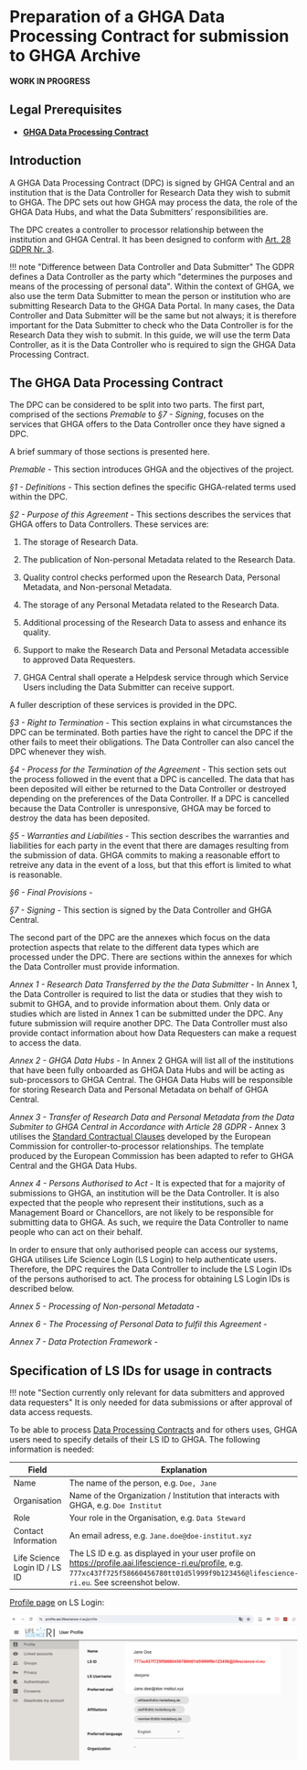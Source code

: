 # Preparation of a GHGA Data Processing Contract for submission to GHGA Archive

**WORK IN PROGRESS**

## Legal Prerequisites

 - [**GHGA Data Processing Contract**](https://www.ghga.de/Downloads/GHGA_Data_Processing_Contract.pdf)

## Introduction

A GHGA Data Processing Contract (DPC) is signed by GHGA Central and an institution that is the Data Controller for Research Data they wish to submit to GHGA. The DPC sets out how GHGA may process the data, the role of the GHGA Data Hubs, and what the Data Submitters’ responsibilities are. 

The DPC creates a controller to processor relationship between the institution and GHGA Central. It has been designed to conform with [Art. 28 GDPR Nr. 3](https://gdpr-info.eu/art-28-gdpr/).

!!! note "Difference between Data Controller and Data Submitter"
   The GDPR defines a Data Controller as the party which "determines the purposes and means of the processing of personal data". Within the context of GHGA, we also use the term Data Submitter to mean the person or institution who are submitting Research Data to the GHGA Data Portal. In many cases, the Data Controller and Data Submitter will be the same but not always; it is therefore important for the Data Submitter to check who the Data Controller is for the Research Data they wish to submit. In this guide, we will use the term Data Controller, as it is the Data Controller who is required to sign the GHGA Data Processing Contract.  

## The GHGA Data Processing Contract

The DPC can be considered to be split into two parts. The first part, comprised of the sections *Premable* to *§7 - Signing*, focuses on the services that GHGA offers to the Data Controller once they have signed a DPC. 

A brief summary of those sections is presented here.

*Premable* - This section introduces GHGA  and the objectives of the project.

*§1 - Definitions* - This section defines the specific GHGA-related terms used within the DPC.

*§2 - Purpose of this Agreement* - This sections describes the services that GHGA offers to Data Controllers. These services are:

1.	The storage of Research Data.

2.	The publication of Non-personal Metadata related to the Research Data.

3.	Quality control checks performed upon the Research Data, Personal Metadata, and Non-personal Metadata.

4.	The storage of any Personal Metadata related to the Research Data.

5.	Additional processing of the Research Data to assess and enhance its quality.

6.	Support to make the Research Data and Personal Metadata accessible to approved Data Requesters. 

7.	GHGA Central shall operate a Helpdesk service through which Service Users including the Data Submitter can receive support.

A fuller description of these services is provided in the DPC.

*§3 - Right to Termination* - This section explains in what circumstances the DPC can be terminated. Both parties have the right to cancel the DPC if the other fails to meet their obligations. The Data Controller can also cancel the DPC whenever they wish.

*§4 - Process for the Termination of the Agreement* - This section sets out the process followed in the event that a DPC is cancelled. The data that has been deposited will either be returned to the Data Controller or destroyed depending on the preferences of the Data Controller. If a DPC is cancelled because the Data Controller is unresponsive, GHGA may be forced to destroy the data has been deposited. 

*§5 - Warranties and Liabilities* - This section describes the warranties and liabilities for each party in the event that there are damages resulting from the submission of data. GHGA commits to making a reasonable effort to retreive any data in the event of a loss, but that this effort is limited to what is reasonable.

*§6 - Final Provisions* - 

*§7 - Signing* - This section is signed by the Data Controller and GHGA Central.

The second part of the DPC are the annexes which focus on the data protection aspects that relate to the different data types which are processed under the DPC. There are sections within the annexes for which the Data Controller must provide information.

*Annex 1 - Research Data Transferred by the the Data Submitter* - In Annex 1, the Data Controller is required to list the data or studies that they wish to submit to GHGA, and to provide information about them. Only data or studies which are listed in Annex 1 can be submitted under the DPC. Any future submission will require another DPC. The Data Controller must also provide contact information about how Data Requesters can make a request to access the data. 

*Annex 2 - GHGA Data Hubs* - In Annex 2 GHGA will list all of the institutions that have been fully onboarded as GHGA Data Hubs and will be acting as sub-processors to GHGA Central. The GHGA Data Hubs will be responsible for storing Research Data and Personal Metadata on behalf of GHGA Central. 

*Annex 3 - Transfer of Research Data and Personal Metadata from the Data Submiter to GHGA Central in Accordance with Article 28 GDPR* - Annex 3 utilises the [Standard Contractual Clauses](https://commission.europa.eu/publications/standard-contractual-clauses-controllers-and-processors-eueea_en) developed by the European Commission for controller-to-processor relationships. The template produced by the European Commission has been adapted to refer to GHGA Central and the GHGA Data Hubs.

*Annex 4 - Persons Authorised to Act* - It is expected that for a majority of submissions to GHGA, an institution will be the Data Controller. It is also expected that the people who represent their institutions, such as a Management Board or Chancellors, are not likely to be responsible for submitting data to GHGA. As such, we require the Data Controller to name people who can act on their behalf.

In order to ensure that only authorised people can access our systems, GHGA utilises Life Science Login (LS Login) to help authenticate users. Therefore, the DPC requires the Data Controller to include the LS Login IDs of the persons authorised to act. The process for obtaining LS Login IDs is described below. 

*Annex 5 - Processing of Non-personal Metadata* -

*Annex 6 - The Processing of Personal Data to fulfil this Agreement* - 

*Annex 7 - Data Protection Framework* - 

## Specification of LS IDs for usage in contracts

!!! note "Section currently only relevant for data submitters and approved data requesters"
   It is only needed for data submissions or after approval of data access requests.

To be able to process [Data Processing Contracts](../../glossary/glossary.md#data-processing-contract-dpc) and for others uses, GHGA users need to specify details of their LS ID to GHGA. The following information is needed:

| Field | Explanation  |
|---|---|
|Name| The name of the person, e.g. `Doe, Jane` |
|Organisation| Name of the Organization / Institution that interacts with GHGA, e.g. `Doe Institut`|
|Role| Your role in the Organisation, e.g. `Data Steward` |
|Contact Information| An email adress, e.g. `Jane.doe@doe-institut.xyz`|
|Life Science Login ID / LS ID | The LS ID e.g. as displayed in your user profile on https://profile.aai.lifescience-ri.eu/profile, e.g. `777xc437f725f58660456780tt01d5l999f9b123456@lifescience-ri.eu`. See screenshot below.  |

[Profile page](https://profile.aai.lifescience-ri.eu/profile) on LS Login:

![Ls Login Profile page](../../assets/img/lslogin-lsid.png)
